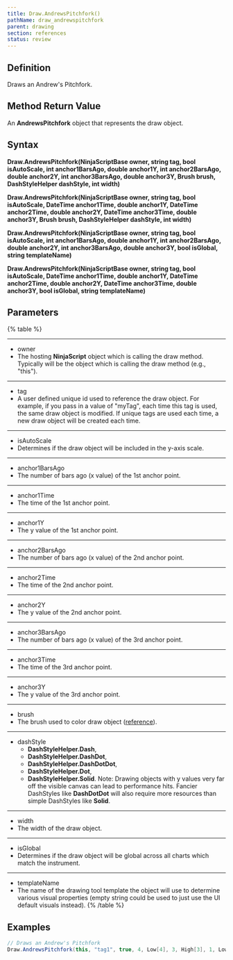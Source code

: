 ```yaml
---
title: Draw.AndrewsPitchfork()
pathName: draw_andrewspitchfork
parent: drawing
section: references
status: review
---
```


## Definition

Draws an Andrew's Pitchfork.

## Method Return Value

An **AndrewsPitchfork** object that represents the draw object.

## Syntax

**Draw.AndrewsPitchfork(NinjaScriptBase owner, string tag, bool isAutoScale, int anchor1BarsAgo, double anchor1Y, int anchor2BarsAgo, double anchor2Y, int anchor3BarsAgo, double anchor3Y, Brush brush, DashStyleHelper dashStyle, int width)**  

**Draw.AndrewsPitchfork(NinjaScriptBase owner, string tag, bool isAutoScale, DateTime anchor1Time, double anchor1Y, DateTime anchor2Time, double anchor2Y, DateTime anchor3Time, double anchor3Y, Brush brush, DashStyleHelper dashStyle, int width)**  

**Draw.AndrewsPitchfork(NinjaScriptBase owner, string tag, bool isAutoScale, int anchor1BarsAgo, double anchor1Y, int anchor2BarsAgo, double anchor2Y, int anchor3BarsAgo, double anchor3Y, bool isGlobal, string templateName)**  

**Draw.AndrewsPitchfork(NinjaScriptBase owner, string tag, bool isAutoScale, DateTime anchor1Time, double anchor1Y, DateTime anchor2Time, double anchor2Y, DateTime anchor3Time, double anchor3Y, bool isGlobal, string templateName)**

## Parameters

{% table %}

---

* owner
* The hosting **NinjaScript** object which is calling the draw method. Typically will be the object which is calling the draw method (e.g., "this").

---

* tag
* A user defined unique id used to reference the draw object. For example, if you pass in a value of "myTag", each time this tag is used, the same draw object is modified. If unique tags are used each time, a new draw object will be created each time.

---

* isAutoScale
* Determines if the draw object will be included in the y-axis scale.

---

* anchor1BarsAgo
* The number of bars ago (x value) of the 1st anchor point.

---

* anchor1Time
* The time of the 1st anchor point.

---

* anchor1Y
* The y value of the 1st anchor point.

---

* anchor2BarsAgo
* The number of bars ago (x value) of the 2nd anchor point.

---

* anchor2Time
* The time of the 2nd anchor point.

---

* anchor2Y
* The y value of the 2nd anchor point.

---

* anchor3BarsAgo
* The number of bars ago (x value) of the 3rd anchor point.

---

* anchor3Time
* The time of the 3rd anchor point.

---

* anchor3Y
* The y value of the 3rd anchor point.

---

* brush
* The brush used to color draw object ([reference](brushes)).

---

* dashStyle
  * **DashStyleHelper.Dash**,
  * **DashStyleHelper.DashDot**,
  * **DashStyleHelper.DashDotDot**,
  * **DashStyleHelper.Dot**,
  * **DashStyleHelper.Solid**.
  Note: Drawing objects with y values very far off the visible canvas can lead to performance hits. Fancier DashStyles like **DashDotDot** will also require more resources than simple DashStyles like **Solid**.

---

* width
* The width of the draw object.

---

* isGlobal
* Determines if the draw object will be global across all charts which match the instrument.

---

* templateName
* The name of the drawing tool template the object will use to determine various visual properties (empty string could be used to just use the UI default visuals instead).
{% /table %}

## Examples

```csharp
// Draws an Andrew's Pitchfork
Draw.AndrewsPitchfork(this, "tag1", true, 4, Low[4], 3, High[3], 1, Low[1], Brushes.Blue, DashStyleHelper.Solid, 3);
```
